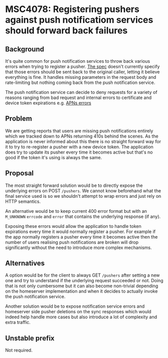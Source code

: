 # MSC4078: Registering pushers against push notificatiom services should forward back failures

## Background

It's quite common for push notification services to throw back various errors when trying to register a pusher. [The spec](https://spec.matrix.org/latest/client-server-api/#post_matrixclientv3pushersset) doesn't currently specify that those errors should be sent back to the original caller, letting it believe everything is fine. It handles missing parameters in the request body and rate-limiting but nothing coming back from the push notification service.

The push notification service can decide to deny requests for a variety of reasons ranging from bad request and internal errors to certificate and device token expirations e.g. [APNs errors](https://developer.apple.com/documentation/usernotifications/setting_up_a_remote_notification_server/handling_notification_responses_from_apns)

## Problem

We are getting reports that users are missing push notifications entirely which we tracked down to APNs returning 410s behind the scenes. As the application is never informed about this there is no straight forward way for it to try to re-register a pusher with a new device token. The application does try to update its pusher every time it becomes active but that's no good if the token it's using is always the same.

## Proposal

The most straight forward solution would be to directly expose the underlying errors on POST `/pushers`. We cannot know beforehand what the final service used is so we shouldn't attempt to wrap errors and just rely on HTTP semantics. 

An alternative would be to keep current 400 error format but with an `M_UNKNOWN` `errcode` and `error` that contains the underlying response (if any). 

Exposing these errors would allow the application to handle token expirations every time it would normally register a pusher. For example if the app normally registers a pusher every time it becomes active then the number of users realising push notifications are broken will drop significantly without the need to introduce more complex mechanisms.

## Alternatives

A option would be for the client to always GET `/pushers` after setting a new one and try to understand if the underlying request succeeded or not. Doing that is not only cumbersome but it can also become non-trivial depending on the homeserver implementation and when it decides to actually invoke the push notification service.

Another solution would be to expose notification service errors and homeserver side pusher deletions on the sync responses which would indeed help handle more cases but also introduce a lot of complexity and extra traffic.

## Unstable prefix

Not required.